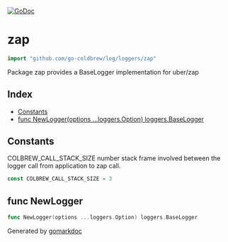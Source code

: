 <!-- Code generated by gomarkdoc. DO NOT EDIT -->

[![GoDoc](https://img.shields.io/badge/pkg.go.dev-doc-blue)](http://pkg.go.dev/github.com/go-coldbrew/log)

# zap

```go
import "github.com/go-coldbrew/log/loggers/zap"
```

Package zap provides a BaseLogger implementation for uber/zap

## Index

- [Constants](<#constants>)
- [func NewLogger(options ...loggers.Option) loggers.BaseLogger](<#func-newlogger>)


## Constants

COLBREW\_CALL\_STACK\_SIZE number stack frame involved between the logger call from application to zap call.

```go
const COLBREW_CALL_STACK_SIZE = 3
```

## func NewLogger

```go
func NewLogger(options ...loggers.Option) loggers.BaseLogger
```



Generated by [gomarkdoc](<https://github.com/princjef/gomarkdoc>)
